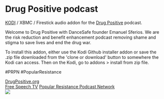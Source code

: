 Drug Positive podcast<br>
=============================

<a href="www.kodi.tv">KODI</a> / XBMC / Firestick audio addon for the <a href="https://drugpositive.org/">Drug Positive</a> podcast.

Welcome to Drug Positive with DanceSafe founder Emanuel Sferios. We are the risk reduction and benefit enhancement podcast removing shame and stigma to save lives and end the drug war. <br>

To install this addon, either use the Kodi Github installer addon or save the .zip file downloaded from the 'clone or download' button to somewhere the Kodi can access. Then on the Kodi, go to addons > install from zip file.<br>

#PRPN
#PopularResistance

<a href="https://www.drugpositive.org/">DrugPositive.org</a><br>
<a href="https://freespeech.org/shows/act-out/">Free Speech TV</a>
<a href="https://popularresistance.org/prpn/">Popular Resistance Podcast Network</a><br>
<a href="https://www.drugpositive.org/"><img src="https://www.artkillingapathy.com/wp-content/uploads/2017/09/ACT-OUT-logo-for-internet.jpg">
